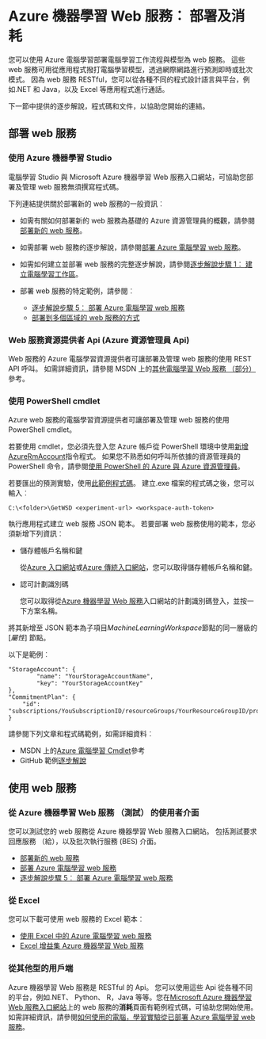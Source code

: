 <properties
    pageTitle="Azure 機器學習 Web 服務︰ 部署及消耗 |Microsoft Azure"
    description="部署及使用 web 服務的資源。"
    services="machine-learning"
    documentationCenter=""
    authors="vDonGlover"
    manager="raymondl"
    editor=""/>

<tags
    ms.service="machine-learning"
    ms.workload="data-services"
    ms.tgt_pltfrm="na"
    ms.devlang="na"
    ms.topic="article"
    ms.date="10/12/2016"
    ms.author="v-donglo"/>

# <a name="azure-machine-learning-web-services-deployment-and-consumption"></a>Azure 機器學習 Web 服務︰ 部署及消耗

您可以使用 Azure 電腦學習部署電腦學習工作流程與模型為 web 服務。 這些 web 服務可用從應用程式撥打電腦學習模型，透過網際網路進行預測即時或批次模式。 因為 web 服務 RESTful，您可以從各種不同的程式設計語言與平台，例如.NET 和 Java，以及 Excel 等應用程式進行通話。

下一節中提供的逐步解說，程式碼和文件，以協助您開始的連結。

## <a name="deploy-a-web-service"></a>部署 web 服務

### <a name="with-azure-machine-learning-studio"></a>使用 Azure 機器學習 Studio

電腦學習 Studio 與 Microsoft Azure 機器學習 Web 服務入口網站，可協助您部署及管理 web 服務無須撰寫程式碼。

下列連結提供關於部署新的 web 服務的一般資訊︰

* 如需有關如何部署新的 web 服務為基礎的 Azure 資源管理員的概觀，請參閱[部署新的 web 服務](machine-learning-webservice-deploy-a-web-service.md)。
* 如需部署 web 服務的逐步解說，請參閱[部署 Azure 電腦學習 web 服務](machine-learning-publish-a-machine-learning-web-service.md)。
* 如需如何建立並部署 web 服務的完整逐步解說，請參閱[逐步解說步驟 1︰ 建立電腦學習工作區](machine-learning-walkthrough-1-create-ml-workspace.md)。
* 部署 web 服務的特定範例，請參閱︰

    * [逐步解說步驟 5︰ 部署 Azure 電腦學習 web 服務](machine-learning-walkthrough-5-publish-web-service.md)
    * [部署到多個區域的 web 服務的方式](machine-learning-how-to-deploy-to-multiple-regions.md)

### <a name="with-web-services-resource-provider-apis-azure-resource-manager-apis"></a>Web 服務資源提供者 Api (Azure 資源管理員 Api)

Web 服務的 Azure 電腦學習資源提供者可讓部署及管理 web 服務的使用 REST API 呼叫。 如需詳細資訊，請參閱 MSDN 上的[其他電腦學習 Web 服務 （部分）](https://msdn.microsoft.com/library/azure/mt767538.aspx)參考。

### <a name="with-powershell-cmdlets"></a>使用 PowerShell cmdlet

Azure web 服務的電腦學習資源提供者可讓部署及管理 web 服務的使用 PowerShell cmdlet。

若要使用 cmdlet，您必須先登入您 Azure 帳戶從 PowerShell 環境中使用[新增 AzureRmAccount](https://msdn.microsoft.com/library/mt619267.aspx)指令程式。 如果您不熟悉如何呼叫所依據的資源管理員的 PowerShell 命令，請參閱[使用 PowerShell 的 Azure 與 Azure 資源管理員](../powershell-azure-resource-manager.md#login-to-your-azure-account)。

若要匯出的預測實驗，使用[此範例程式碼](https://github.com/ritwik20/AzureML-WebServices)。 建立.exe 檔案的程式碼之後，您可以輸入︰

    C:\<folder>\GetWSD <experiment-url> <workspace-auth-token>

執行應用程式建立 web 服務 JSON 範本。 若要部署 web 服務使用的範本，您必須新增下列資訊︰

* 儲存體帳戶名稱和鍵

    從[Azure 入口網站](https://portal.azure.com/)或[Azure 傳統入口網站](http://manage.windowsazure.com/)，您可以取得儲存體帳戶名稱和鍵。
* 認可計劃識別碼

    您可以取得從[Azure 機器學習 Web 服務](https://services.azureml.net)入口網站的計劃識別碼登入，並按一下方案名稱。

將其新增至 JSON 範本為子項目*MachineLearningWorkspace*節點的同一層級的 [*屬性*] 節點。

以下是範例︰

    "StorageAccount": {
            "name": "YourStorageAccountName",
            "key": "YourStorageAccountKey"
    },
    "CommitmentPlan": {
        "id": "subscriptions/YouSubscriptionID/resourceGroups/YourResourceGroupID/providers/Microsoft.MachineLearning/commitmentPlans/YourPlanName"
    }

請參閱下列文章和程式碼範例，如需詳細資料︰

* MSDN 上的[Azure 電腦學習 Cmdlet]( https://msdn.microsoft.com/library/azure/mt767952.aspx)參考
* GitHub 範例[逐步解說](https://github.com/raymondlaghaeian/azureml-webservices-arm-powershell/blob/master/sample-commands.txt)

## <a name="consume-the-web-services"></a>使用 web 服務

### <a name="from-the-azure-machine-learning-web-services-ui-testing"></a>從 Azure 機器學習 Web 服務 （測試） 的使用者介面

您可以測試您的 web 服務從 Azure 機器學習 Web 服務入口網站。 包括測試要求回應服務 （給），以及批次執行服務 (BES) 介面。

* [部署新的 web 服務](machine-learning-webservice-deploy-a-web-service.md)
* [部署 Azure 電腦學習 web 服務](machine-learning-publish-a-machine-learning-web-service.md)
* [逐步解說步驟 5︰ 部署 Azure 電腦學習 web 服務](machine-learning-walkthrough-5-publish-web-service.md)

### <a name="from-excel"></a>從 Excel

您可以下載可使用 web 服務的 Excel 範本︰

* [使用 Excel 中的 Azure 電腦學習 web 服務](machine-learning-consuming-from-excel.md)
* [Excel 增益集 Azure 機器學習 Web 服務](machine-learning-excel-add-in-for-web-services.md)


### <a name="from-a-rest-based-client"></a>從其他型的用戶端

Azure 機器學習 Web 服務是 RESTful 的 Api。 您可以使用這些 Api 從各種不同的平台，例如.NET、 Python、 R，Java 等等。您在[Microsoft Azure 機器學習 Web 服務入口網站](https://services.azureml.net)上的 web 服務的**消耗**頁面有範例程式碼，可協助您開始使用。 如需詳細資訊，請參閱[如何使用的電腦，學習實驗從已部署 Azure 電腦學習 web 服務](machine-learning-consume-web-services.md)。

